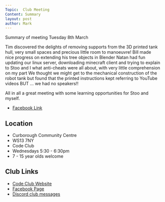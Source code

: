```yaml
---
Topic:  Club Meeting
Content: Summary
layout: post
author: Mark
---
```

Summary of meeting Tuesday 8th March 

Tim discovered the delights of removing supports from the 3D printed tank hull, very small spaces and precious little room to manoeuvre! 
Bill made nice progress on extending his tree objects in Blender 
Natan had fun updating our linux server, downloading minecraft client and trying to explain to Stoo and I what anti-cheats were all about, with very little comprehension on my part 
We thought we might get to the mechanical construction of the robot tank but found that the printed instructions kept referring to YouTube videos BUT ... we had no speakers!! 

All in all a great meeting with some learning opportunities for Stoo and myself.



* [Facebook Link](https://www.facebook.com/1481985248595237/posts/4676517582475305/)

## Location

* Curborough Community Centre
* WS13 7NY
* Code Club
* Wednesdays 5:30 - 6:30pm
* 7 - 15 year olds welcome

## Club Links

* [Code Club Website](https://lichfield-code-club.github.io/)
* [Facebook Page](https://www.facebook.com/LichfieldCoders)
* [Discord club messages](https://discord.gg/szz6xGK)
